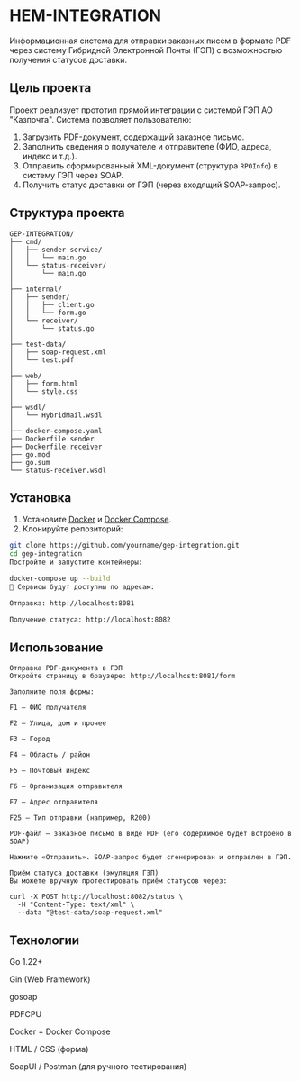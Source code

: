 # HEM-INTEGRATION

Информационная система для отправки заказных писем в формате PDF через систему Гибридной Электронной Почты (ГЭП) с возможностью получения статусов доставки.

## Цель проекта

Проект реализует прототип прямой интеграции с системой ГЭП АО "Казпочта". Система позволяет пользователю:

1. Загрузить PDF-документ, содержащий заказное письмо.
2. Заполнить сведения о получателе и отправителе (ФИО, адреса, индекс и т.д.).
3. Отправить сформированный XML-документ (структура `RPOInfo`) в систему ГЭП через SOAP.
4. Получить статус доставки от ГЭП (через входящий SOAP-запрос).

## Структура проекта
```
GEP-INTEGRATION/
├── cmd/
│   ├── sender-service/
│   │   └── main.go
│   └── status-receiver/
│       └── main.go
│
├── internal/
│   ├── sender/
│   │   ├── client.go
│   │   └── form.go
│   └── receiver/
│       └── status.go
│
├── test-data/
│   ├── soap-request.xml
│   └── test.pdf
│
├── web/
│   ├── form.html
│   └── style.css
│
├── wsdl/
│   └── HybridMail.wsdl
│
├── docker-compose.yaml
├── Dockerfile.sender
├── Dockerfile.receiver
├── go.mod
├── go.sum
└── status-receiver.wsdl

```

## Установка

1. Установите [Docker](https://www.docker.com/) и [Docker Compose](https://docs.docker.com/compose/).
2. Клонируйте репозиторий:

```bash
git clone https://github.com/yourname/gep-integration.git
cd gep-integration
Постройте и запустите контейнеры:

docker-compose up --build
🔹 Сервисы будут доступны по адресам:

Отправка: http://localhost:8081

Получение статуса: http://localhost:8082
```

## Использование
```
Отправка PDF-документа в ГЭП
Откройте страницу в браузере: http://localhost:8081/form

Заполните поля формы:

F1 – ФИО получателя

F2 – Улица, дом и прочее

F3 – Город

F4 – Область / район

F5 – Почтовый индекс

F6 – Организация отправителя

F7 – Адрес отправителя

F25 – Тип отправки (например, R200)

PDF-файл – заказное письмо в виде PDF (его содержимое будет встроено в SOAP)

Нажмите «Отправить». SOAP-запрос будет сгенерирован и отправлен в ГЭП.

Приём статуса доставки (эмуляция ГЭП)
Вы можете вручную протестировать приём статусов через:

curl -X POST http://localhost:8082/status \
  -H "Content-Type: text/xml" \
  --data "@test-data/soap-request.xml"
```
  
## Технологии

Go 1.22+

Gin (Web Framework)

gosoap

PDFCPU

Docker + Docker Compose

HTML / CSS (форма)

SoapUI / Postman (для ручного тестирования)
